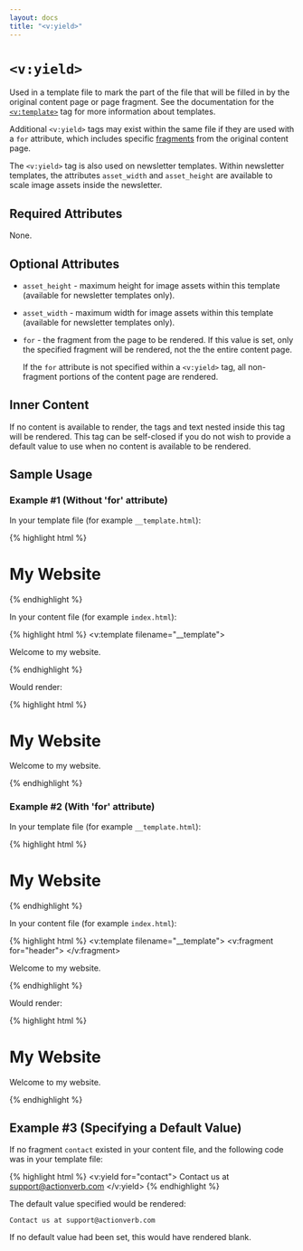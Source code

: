 ```yaml
---
layout: docs
title: "<v:yield>"
---
```


# `<v:yield>`

Used in a template file to mark the part of the file that will be filled
in by the original content page or page fragment. See the documentation
for the [`<v:template>`](#v_template) tag for more information about
templates.

Additional `<v:yield>` tags may exist within the same file if they are
used with a `for` attribute, which includes specific
[fragments](#v_fragment) from the original content page.

The `<v:yield>` tag is also used on newsletter templates. Within
newsletter templates, the attributes `asset_width` and `asset_height`
are available to scale image assets inside the newsletter.

## Required Attributes

None.

## Optional Attributes

-   `asset_height` - maximum height for image assets within this
    template (available for newsletter templates only).

-   `asset_width` - maximum width for image assets within this template
    (available for newsletter templates only).

-   `for` - the fragment from the page to be rendered. If this value is
    set, only the specified fragment will be rendered, not the the
    entire content page.

    If the `for` attribute is not specified within a `<v:yield>` tag,
    all non-fragment portions of the content page are rendered.

## Inner Content

If no content is available to render, the tags and text nested inside
this tag will be rendered. This tag can be self-closed if you do not
wish to provide a default value to use when no content is available to
be rendered.

## Sample Usage

### Example \#1 (Without 'for' attribute)

In your template file (for example `__template.html`):

{% highlight html %}
<html>
 <head>
  <title>My Website</title>
 </head>
 <body>
  <h1>My Website</h1>
  <v:yield />
 </body>
</html>
{% endhighlight %}

In your content file (for example `index.html`):

{% highlight html %}
<v:template filename="__template">
 <p>Welcome to my website.</p>
</v:template>
{% endhighlight %}

Would render:

{% highlight html %}
<html>
 <head>
  <title>My Website</title>
 </head>
 <body>
  <h1>My Website</h1>
  <p>Welcome to my website.</p>
 </body>
 </html>
{% endhighlight %}

### Example \#2 (With 'for' attribute)

In your template file (for example `__template.html`):

{% highlight html %}
<html>
 <head>
  <title>My Website</title>
  <v:yield for="header" />
 </head>
 <body>
  <h1>My Website</h1>
  <v:yield />
 </body>
</html>
{% endhighlight %}

In your content file (for example `index.html`):

{% highlight html %}
<v:template filename="__template">
 <v:fragment for="header">
  <meta name="description" content="Pricing and Signup info" />
 </v:fragment>
 <p>Welcome to my website.</p>
</v:template>
{% endhighlight %}

Would render:

{% highlight html %}
<html>
 <head>
  <title>My Website</title>
  <meta name="description" value="Pricing and Signup info" />
 </head>
 <body>
  <h1>My Website</h1>
  <p>Welcome to my website.</p>
 </body>
{% endhighlight %}

## Example \#3 (Specifying a Default Value)

If no fragment `contact` existed in your content file, and the following
code was in your template file:

{% highlight html %}
<v:yield for="contact">
 Contact us at support@actionverb.com
</v:yield>
{% endhighlight %}

The default value specified would be rendered:

    Contact us at support@actionverb.com

If no default value had been set, this would have rendered blank.
